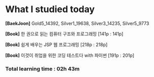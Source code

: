 <h1>What I studied today</h1>

<strong>[BaekJoon]</strong> Gold5_14392, Silver1_19638, Silver3_14235, Silver5_9773

<strong>[Book]</strong> 한 권으로 읽는 컴퓨터 구조와 프로그래밍 [141p : 141p]

<strong>[Book]</strong> 쉽게 배우는 JSP 웹 프로그래밍 [218p : 218p]

<strong>[Book]</strong> 이것이 취업을 위한 코딩 테스트다 with 파이썬 [191p : 201p]

<h3>Total learning time : 02h 43m</h3>